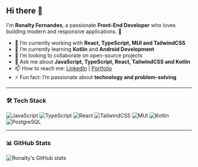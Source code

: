 ## Hi there 👋

I'm **Ronalty Fernandes**, a passionate **Front-End Developer** who loves building modern and responsive applications. 🚀  

- 🔭 I’m currently working with **React, TypeScript, MUI and TailwindCSS**  
- 🌱 I’m currently learning **Kotlin** and **Android Development**  
- 👯 I’m looking to collaborate on open-source projects  
- 💬 Ask me about **JavaScript, TypeScript, React, TailwindCSS and Kotlin**  
- 📫 How to reach me: [LinkedIn](https://www.linkedin.com/in/ronaltyfernandes) | [Portfolio](https://ronaltyfernandes.dev)  
- ⚡ Fun fact: I’m passionate about **technology and problem-solving**  

---

### 🛠️ Tech Stack
![JavaScript](https://img.shields.io/badge/JavaScript-F7DF1E?style=flat&logo=javascript&logoColor=black)
![TypeScript](https://img.shields.io/badge/TypeScript-3178C6?style=flat&logo=typescript&logoColor=white)
![React](https://img.shields.io/badge/React-20232A?style=flat&logo=react&logoColor=61DAFB)
![TailwindCSS](https://img.shields.io/badge/TailwindCSS-06B6D4?style=flat&logo=tailwindcss&logoColor=white)
![MUI](https://img.shields.io/badge/MUI-007FFF?style=flat&logo=mui&logoColor=white)
![Kotlin](https://img.shields.io/badge/Kotlin-0095D5?style=flat&logo=kotlin&logoColor=white)
![PostgreSQL](https://img.shields.io/badge/PostgreSQL-316192?style=flat&logo=postgresql&logoColor=white)

---

### 📊 GitHub Stats
![Ronalty's GitHub stats](https://github-readme-stats.vercel.app/api?username=ronaltyfernandes&show_icons=true&theme=tokyonight)
